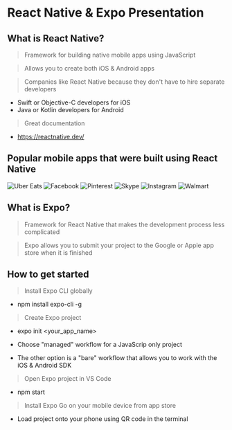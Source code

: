 # React Native & Expo Presentation

## What is React Native?
> Framework for building native mobile apps using JavaScript

> Allows you to create both iOS & Android apps

> Companies like React Native because they don't have to hire separate developers
  - Swift or Objective-C developers for iOS
  - Java or Kotlin developers for Android

> Great documentation
 - https://reactnative.dev/

## Popular mobile apps that were built using React Native
![Uber Eats](https://img.shields.io/badge/-Uber%20Eats-green)
![Facebook](https://img.shields.io/badge/-Facebook-blue)
![Pinterest](https://img.shields.io/badge/-Pineterest-red)
![Skype](https://img.shields.io/badge/-Skype-blue)
![Instagram](https://img.shields.io/badge/-Instagram-purple)
![Walmart](https://img.shields.io/badge/-Walmart-yellow)

## What is Expo?
> Framework for React Native that makes the development process less complicated

> Expo allows you to submit your project to the Google or Apple app store when it is finished

## How to get started
> Install Expo CLI globally

  - npm install expo-cli -g

> Create Expo project

  - expo init <your_app_name>

  - Choose "managed" workflow for a JavaScrip only project

  - The other option is a "bare" workflow that allows you to work with the iOS & Android SDK

> Open Expo project in VS Code

  - npm start

> Install Expo Go on your mobile device from app store

  - Load project onto your phone using QR code in the terminal
